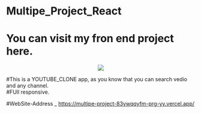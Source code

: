 

# Multipe_Project_React
# You can visit my fron end project here.

<p align="center">
  <a href="https://skillicons.dev">
    <img src="https://skillicons.dev/icons?i=git,github,vscode,html,css,js,react,vite,tailwind,vercel" />
  </a>
</p>

#This is a YOUTUBE_CLONE app, as you know that you can search vedio and any channel.</br>
#FUll responsive.



#WebSite-Address _ https://multipe-project-83ywqqyfm-prg-yy.vercel.app/
